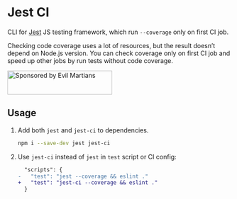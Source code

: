 # Jest CI

CLI for [Jest](https://jestjs.io/) JS testing framework, which run `--coverage`
only on first CI job.

Checking code coverage uses a lot of resources, but the result doesn’t depend
on Node.js version. You can check coverage only on first CI job and speed up
other jobs by run tests without code coverage.

<a href="https://evilmartians.com/?utm_source=jest-ci">
  <img src="https://evilmartians.com/badges/sponsored-by-evil-martians.svg"
      alt="Sponsored by Evil Martians" width="236" height="54">
</a>


## Usage

1. Add both `jest` and `jest-ci` to dependencies.

   ```sh
   npm i --save-dev jest jest-ci
   ```

2. Use `jest-ci` instead of `jest` in `test` script or CI config:

   ```diff
     "scripts": {
   -   "test": "jest --coverage && eslint ."
   +   "test": "jest-ci --coverage && eslint ."
     }
   ```
